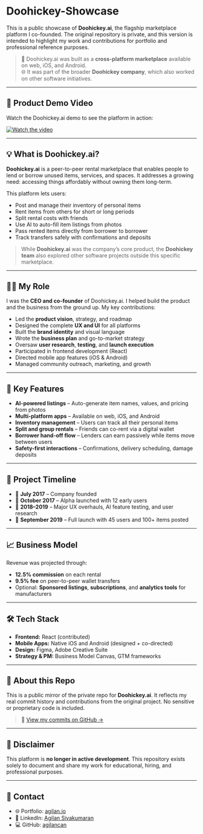 # Doohickey-Showcase

This is a public showcase of **Doohickey.ai**, the flagship marketplace platform I co-founded. The original repository is private, and this version is intended to highlight my work and contributions for portfolio and professional reference purposes.

> 📱 Doohickey.ai was built as a **cross-platform marketplace** available on web, iOS, and Android.  
> 🌐 It was part of the broader **Doohickey company**, which also worked on other software initiatives.

---

## 🎥 Product Demo Video

Watch the Doohickey.ai demo to see the platform in action:

[![Watch the video](https://img.youtube.com/vi/ZfO_OgOy0gA/0.jpg)](https://www.youtube.com/watch?v=ZfO_OgOy0gA)

---

## 💡 What is Doohickey.ai?

**Doohickey.ai** is a peer-to-peer rental marketplace that enables people to lend or borrow unused items, services, and spaces. It addresses a growing need: accessing things affordably without owning them long-term.

This platform lets users:
- Post and manage their inventory of personal items  
- Rent items from others for short or long periods  
- Split rental costs with friends  
- Use AI to auto-fill item listings from photos  
- Pass rented items directly from borrower to borrower  
- Track transfers safely with confirmations and deposits

> While **Doohickey.ai** was the company’s core product, the **Doohickey team** also explored other software projects outside this specific marketplace.

---

## 👨‍💼 My Role

I was the **CEO and co-founder** of Doohickey.ai. I helped build the product and the business from the ground up. My key contributions:

- Led the **product vision**, strategy, and roadmap  
- Designed the complete **UX and UI** for all platforms  
- Built the **brand identity** and visual language  
- Wrote the **business plan** and go-to-market strategy  
- Oversaw **user research**, **testing**, and **launch execution**  
- Participated in frontend development (React)  
- Directed mobile app features (iOS & Android)  
- Managed community outreach, marketing, and growth

---

## 🌟 Key Features

- **AI-powered listings** – Auto-generate item names, values, and pricing from photos  
- **Multi-platform apps** – Available on web, iOS, and Android  
- **Inventory management** – Users can track all their personal items  
- **Split and group rentals** – Friends can co-rent via a digital wallet  
- **Borrower hand-off flow** – Lenders can earn passively while items move between users  
- **Safety-first interactions** – Confirmations, delivery scheduling, damage deposits

---

## 🚀 Project Timeline

- 🏁 **July 2017** – Company founded  
- 🧪 **October 2017** – Alpha launched with 12 early users  
- 🔁 **2018–2019** – Major UX overhauls, AI feature testing, and user research  
- 🚀 **September 2019** – Full launch with 45 users and 100+ items posted  

---

## 📈 Business Model

Revenue was projected through:
- **12.5% commission** on each rental  
- **9.5% fee** on peer-to-peer wallet transfers  
- Optional: **Sponsored listings**, **subscriptions**, and **analytics tools** for manufacturers

---

## 🛠️ Tech Stack

- **Frontend:** React (contributed)  
- **Mobile Apps:** Native iOS and Android (designed + co-directed)  
- **Design:** Figma, Adobe Creative Suite  
- **Strategy & PM:** Business Model Canvas, GTM frameworks  

---

## 📁 About this Repo

This is a public mirror of the private repo for **Doohickey.ai**. It reflects my real commit history and contributions from the original project. No sensitive or proprietary code is included.

> 📌 [View my commits on GitHub →](https://github.com/agilancan/Doohickey-Showcase/commits?author=agilancan)

---

## 🛑 Disclaimer

This platform is **no longer in active development**. This repository exists solely to document and share my work for educational, hiring, and professional purposes.

---

## 🔗 Contact

- 🌐 Portfolio: [agilan.io](https://agilan.io/)  
- 💼 LinkedIn: [Agilan Sivakumaran](https://www.linkedin.com/in/agilan-sivakumaran/)  
- 💻 GitHub: [agilancan](https://github.com/agilancan)
